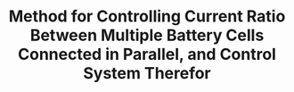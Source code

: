 ---
title: "Method for Controlling Current Ratio Between Multiple Battery Cells Connected in Parallel, and Control System Therefor"
authors:
- first_name: Sangheon
  last_name: Lee
  is_me: true
  last_author: true
location: US
app_no: 18/094621
year: 2023
---